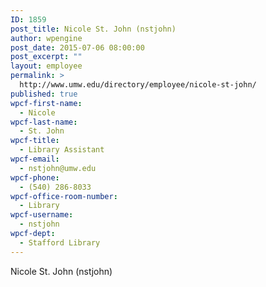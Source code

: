 ```yaml
---
ID: 1859
post_title: Nicole St. John (nstjohn)
author: wpengine
post_date: 2015-07-06 08:00:00
post_excerpt: ""
layout: employee
permalink: >
  http://www.umw.edu/directory/employee/nicole-st-john/
published: true
wpcf-first-name:
  - Nicole
wpcf-last-name:
  - St. John
wpcf-title:
  - Library Assistant
wpcf-email:
  - nstjohn@umw.edu
wpcf-phone:
  - (540) 286-8033
wpcf-office-room-number:
  - Library
wpcf-username:
  - nstjohn
wpcf-dept:
  - Stafford Library
---
```

Nicole St. John (nstjohn)